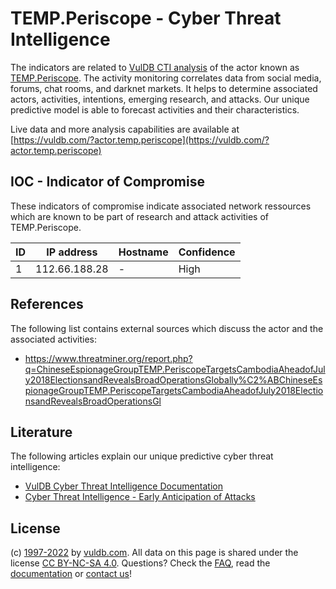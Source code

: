 # TEMP.Periscope - Cyber Threat Intelligence

The indicators are related to [VulDB CTI analysis](https://vuldb.com/?kb.cti) of the actor known as [TEMP.Periscope](https://vuldb.com/?actor.temp.periscope). The activity monitoring correlates data from social media, forums, chat rooms, and darknet markets. It helps to determine associated actors, activities, intentions, emerging research, and attacks. Our unique predictive model is able to forecast activities and their characteristics.

Live data and more analysis capabilities are available at [https://vuldb.com/?actor.temp.periscope](https://vuldb.com/?actor.temp.periscope)

## IOC - Indicator of Compromise

These indicators of compromise indicate associated network ressources which are known to be part of research and attack activities of TEMP.Periscope.

ID | IP address | Hostname | Confidence
-- | ---------- | -------- | ----------
1 | 112.66.188.28 | - | High

## References

The following list contains external sources which discuss the actor and the associated activities:

* https://www.threatminer.org/report.php?q=ChineseEspionageGroupTEMP.PeriscopeTargetsCambodiaAheadofJuly2018ElectionsandRevealsBroadOperationsGlobally%C2%ABChineseEspionageGroupTEMP.PeriscopeTargetsCambodiaAheadofJuly2018ElectionsandRevealsBroadOperationsGl

## Literature

The following articles explain our unique predictive cyber threat intelligence:

* [VulDB Cyber Threat Intelligence Documentation](https://vuldb.com/?kb.cti)
* [Cyber Threat Intelligence - Early Anticipation of Attacks](https://www.scip.ch/en/?labs.20201022)

## License

(c) [1997-2022](https://vuldb.com/?kb.changelog) by [vuldb.com](https://vuldb.com/?kb.about). All data on this page is shared under the license [CC BY-NC-SA 4.0](https://creativecommons.org/licenses/by-nc-sa/4.0/). Questions? Check the [FAQ](https://vuldb.com/?kb.faq), read the [documentation](https://vuldb.com/?kb) or [contact us](https://vuldb.com/?contact)!
